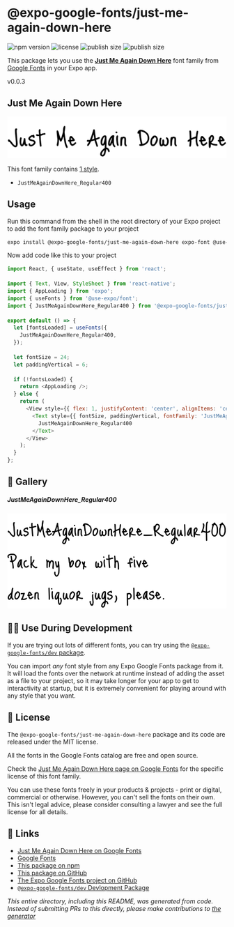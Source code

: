 # @expo-google-fonts/just-me-again-down-here

![npm version](https://flat.badgen.net/npm/v/@expo-google-fonts/just-me-again-down-here)
![license](https://flat.badgen.net/github/license/expo/google-fonts)
![publish size](https://flat.badgen.net/packagephobia/install/@expo-google-fonts/just-me-again-down-here)
![publish size](https://flat.badgen.net/packagephobia/publish/@expo-google-fonts/just-me-again-down-here)

This package lets you use the [**Just Me Again Down Here**](https://fonts.google.com/specimen/Just+Me+Again+Down+Here) font family from [Google Fonts](https://fonts.google.com/) in your Expo app.

v0.0.3

## Just Me Again Down Here

![Just Me Again Down Here](./font-family.png)

This font family contains [1 style](#-gallery).

- `JustMeAgainDownHere_Regular400`

## Usage

Run this command from the shell in the root directory of your Expo project to add the font family package to your project
```sh
expo install @expo-google-fonts/just-me-again-down-here expo-font @use-expo/font
```

Now add code like this to your project
```js
import React, { useState, useEffect } from 'react';

import { Text, View, StyleSheet } from 'react-native';
import { AppLoading } from 'expo';
import { useFonts } from '@use-expo/font';
import { JustMeAgainDownHere_Regular400 } from '@expo-google-fonts/just-me-again-down-here';

export default () => {
  let [fontsLoaded] = useFonts({
    JustMeAgainDownHere_Regular400,
  });

  let fontSize = 24;
  let paddingVertical = 6;

  if (!fontsLoaded) {
    return <AppLoading />;
  } else {
    return (
      <View style={{ flex: 1, justifyContent: 'center', alignItems: 'center' }}>
        <Text style={{ fontSize, paddingVertical, fontFamily: 'JustMeAgainDownHere_Regular400' }}>
          JustMeAgainDownHere_Regular400
        </Text>
      </View>
    );
  }
};

```

## 🔡 Gallery

##### JustMeAgainDownHere_Regular400
![JustMeAgainDownHere_Regular400](./fc0ac5f253850191002f529e5fd66829627682a2f9740fe0345a4bb339da7438.ttf.png)


## 👩‍💻 Use During Development

If you are trying out lots of different fonts, you can try using the [`@expo-google-fonts/dev` package](https://github.com/expo/google-fonts/tree/master/font-packages/dev#readme).

You can import *any* font style from any Expo Google Fonts package from it. It will load the fonts
over the network at runtime instead of adding the asset as a file to your project, so it may take longer
for your app to get to interactivity at startup, but it is extremely convenient
for playing around with any style that you want.

## 📖 License

The `@expo-google-fonts/just-me-again-down-here` package and its code are released under the MIT license.

All the fonts in the Google Fonts catalog are free and open source.

Check the [Just Me Again Down Here page on Google Fonts](https://fonts.google.com/specimen/Just+Me+Again+Down+Here) for the specific license of this font family.

You can use these fonts freely in your products & projects - print or digital, commercial or otherwise. However, you can't sell the fonts on their own. This isn't legal advice, please consider consulting a lawyer and see the full license for all details.

## 🔗 Links

- [Just Me Again Down Here on Google Fonts](https://fonts.google.com/specimen/Just+Me+Again+Down+Here)
- [Google Fonts](https://fonts.google.com/)
- [This package on npm](https://www.npmjs.com/package/@expo-google-fonts/just-me-again-down-here)
- [This package on GitHub](https://github.com/expo/google-fonts/tree/master/font-packages/just-me-again-down-here)
- [The Expo Google Fonts project on GitHub](https://github.com/expo/google-fonts)
- [`@expo-google-fonts/dev` Devlopment Package](https://github.com/expo/google-fonts/tree/master/font-packages/dev)


*This entire directory, including this README, was generated from code. Instead of submitting PRs to this directly, please make contributions to [the generator](https://github.com/expo/google-fonts/tree/master/packages/generator)*
